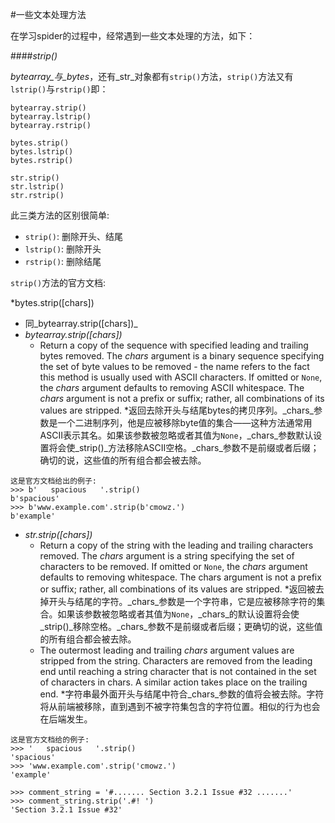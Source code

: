 #一些文本处理方法

在学习spider的过程中，经常遇到一些文本处理的方法，如下：

####_strip()_

_bytearray_与_bytes_，还有_str_对象都有`strip()`方法，`strip()`方法又有`lstrip()`与`rstrip()`即：
```
bytearray.strip()
bytearray.lstrip()
bytearray.rstrip()

bytes.strip()
bytes.lstrip()
bytes.rstrip()

str.strip()
str.lstrip()
str.rstrip()
```
此三类方法的区别很简单:
* `strip()`: 删除开头、结尾
* `lstrip()`: 删除开头
* `rstrip()`: 删除结尾

`strip()`方法的官方文档:

*bytes.strip([chars])
  * 同_bytearray.strip([chars])_
* _bytearray.strip([chars])_
  * Return a copy of the sequence with specified leading and trailing bytes removed. The _chars_ argument is a binary sequence specifying the set of byte values to be removed - the name refers to the fact this method is usually used with ASCII characters. If omitted or `None`, the _chars_ argument defaults to removing ASCII whitespace. The _chars_ argument is not a prefix or suffix; rather, all combinations of its values are stripped.
  *返回去除开头与结尾bytes的拷贝序列。_chars_参数是一个二进制序列，他是应被移除byte值的集合——这种方法通常用ASCII表示其名。如果该参数被忽略或者其值为`None`，_chars_参数默认设置将会使_strip()_方法移除ASCII空格。_chars_参数不是前缀或者后缀；确切的说，这些值的所有组合都会被去除。
```
这是官方文档给出的例子:
>>> b'   spacious   '.strip()
b'spacious'
>>> b'www.example.com'.strip(b'cmowz.')
b'example'
```
* _str.strip([chars])_
  * Return a copy of the string with the leading and trailing characters removed. The _chars_ argument is a string specifying the set of characters to be removed. If omitted or `None`, the _chars_ argument defaults to removing whitespace. The chars argument is not a prefix or suffix; rather, all combinations of its values are stripped.
  *返回被去掉开头与结尾的字符。_chars_参数是一个字符串，它是应被移除字符的集合。如果该参数被忽略或者其值为`None`，_chars_的默认设置将会使_strip()_移除空格。_chars_参数不是前缀或者后缀；更确切的说，这些值的所有组合都会被去除。
  * The outermost leading and trailing _chars_ argument values are stripped from the string. Characters are removed from the leading end until reaching a string character that is not contained in the set of characters in chars. A similar action takes place on the trailing end.
  *字符串最外面开头与结尾中符合_chars_参数的值将会被去除。字符将从前端被移除，直到遇到不被字符集包含的字符位置。相似的行为也会在后端发生。
```
这是官方文档给的例子:
>>> '   spacious   '.strip()
'spacious'
>>> 'www.example.com'.strip('cmowz.')
'example'

>>> comment_string = '#....... Section 3.2.1 Issue #32 .......'
>>> comment_string.strip('.#! ')
'Section 3.2.1 Issue #32'
```
